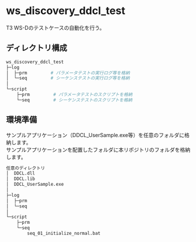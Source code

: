 # ws_discovery_ddcl_test
T3 WS-Dのテストケースの自動化を行う。

## ディレクトリ構成
```bash
ws_discovery_ddcl_test
├─log
│  ├─prm         # パラメータテストの実行ログ等を格納
│  └─seq         # シーケンステストの実行ログ等を格納
│
└─script
    ├─prm         # パラメータテストのスクリプトを格納
    └─seq         # シーケンステストのスクリプトを格納
```

## 環境準備
サンプルアプリケーション（DDCL_UserSample.exe等）を任意のフォルダに格納します。  
サンプルアプリケーションを配置したフォルダに本リポジトリのフォルダを格納します。

```bash
任意のディレクトリ
│  DDCL.dll
│  DDCL.lib
│  DDCL_UserSample.exe
│
├─log
│  ├─prm
│  └─seq
│
└─script
    ├─prm
    └─seq
        seq_01_initialize_normal.bat

```
